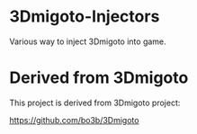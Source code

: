 ﻿# 3Dmigoto-Injectors

Various way to inject 3Dmigoto into game.

# Derived from 3Dmigoto

This project is derived from 3Dmigoto project:

https://github.com/bo3b/3Dmigoto

